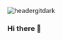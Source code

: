 ![headergitdark](https://user-images.githubusercontent.com/96199659/210769663-3219b5cf-e49b-4529-a16f-4e9730dc0698.gif)

### Hi there 👋

<!--
**dd-nd/dd-nd** is a ✨ _special_ ✨ repository because its `README.md` (this file) appears on your GitHub profile.

Here are some ideas to get you started:

- 🔭 I’m currently working on ...
- 🌱 I’m currently learning ...
- 👯 I’m looking to collaborate on ...
- 🤔 I’m looking for help with ...
- 💬 Ask me about ...
- 📫 How to reach me: ...
- 😄 Pronouns: ...
- ⚡ Fun fact: ...
-->
